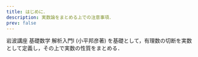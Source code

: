 ```yaml
---
title: はじめに．
description: 実数論をまとめる上での注意事項．
prev: false
---
```

岩波講座 基礎数学 解析入門Ⅰ (小平邦彦著) を基礎として，有理数の切断を実数として定義し，その上で実数の性質をまとめる．